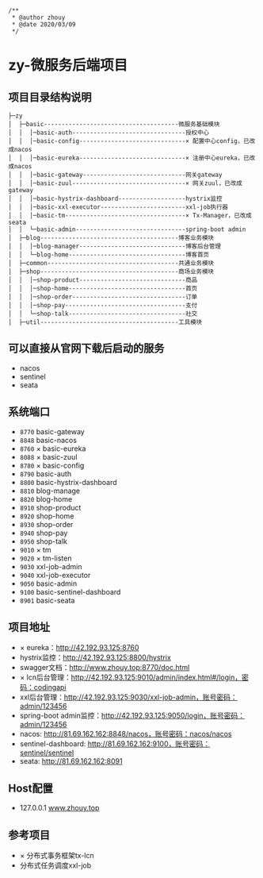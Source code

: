 ```
/**
 * @author zhouy
 * @date 2020/03/09
 */
```
# zy-微服务后端项目

## 项目目录结构说明
```
├─zy
│  ├─basic--------------------------------------微服务基础模块
│  │  │─basic-auth--------------------------------授权中心
│  │  │─basic-config------------------------------× 配置中心config，已改成nacos
│  │  │─basic-eureka------------------------------× 注册中心eureka，已改成nacos
│  │  │─basic-gateway-----------------------------网关gateway
│  │  │─basic-zuul--------------------------------× 网关zuul，已改成gateway
│  │  │─basic-hystrix-dashboard-------------------hystrix监控
│  │  │─basic-xxl-executor------------------------xxl-job执行器
│  │  │─basic-tm----------------------------------× Tx-Manager，已改成seata
│  │  └─basic-admin-------------------------------spring-boot admin
│  ├─blog---------------------------------------博客业务模块
│  │  │─blog-manager------------------------------博客后台管理
│  │  └─blog-home---------------------------------博客首页
│  ├─common-------------------------------------共通业务模块
│  ├─shop---------------------------------------商场业务模块
│  │  │─shop-product------------------------------商品
│  │  │─shop-home---------------------------------首页
│  │  │─shop-order--------------------------------订单
│  │  │─shop-pay----------------------------------支付
│  │  └─shop-talk---------------------------------社交
│  ├─util---------------------------------------工具模块
```

## 可以直接从官网下载后启动的服务
 - nacos
 - sentinel
 - seata

## 系统端口
 - `8770` basic-gateway
 - `8848` basic-nacos
 - `8760` × basic-eureka
 - `8088` × basic-zuul
 - `8780` × basic-config
 - `8790` basic-auth
 - `8800` basic-hystrix-dashboard
 - `8810` blog-manage
 - `8820` blog-home
 - `8910` shop-product
 - `8920` shop-home
 - `8930` shop-order
 - `8940` shop-pay
 - `8950` shop-talk
 - `9010` × tm
 - `9020` × tm-listen
 - `9030` xxl-job-admin
 - `9040` xxl-job-executor
 - `9050` basic-admin
 - `9100` basic-sentinel-dashboard
 - `8901` basic-seata

## 项目地址
 - × eureka：http://42.192.93.125:8760
 - hystrix监控：http://42.192.93.125:8800/hystrix
 - swagger文档：http://www.zhouy.top:8770/doc.html
 - × lcn后台管理：http://42.192.93.125:9010/admin/index.html#/login，密码：codingapi
 - xxl后台管理：http://42.192.93.125:9030/xxl-job-admin，账号密码：admin/123456
 - spring-boot admin监控：http://42.192.93.125:9050/login，账号密码：admin/123456
 - nacos: http://81.69.162.162:8848/nacos，账号密码：nacos/nacos
 - sentinel-dashboard: http://81.69.162.162:9100，账号密码：sentinel/sentinel
 - seata: http://81.69.162.162:8091

## Host配置
 - 127.0.0.1 www.zhouy.top

## 参考项目
 - × 分布式事务框架tx-lcn
 - 分布式任务调度xxl-job